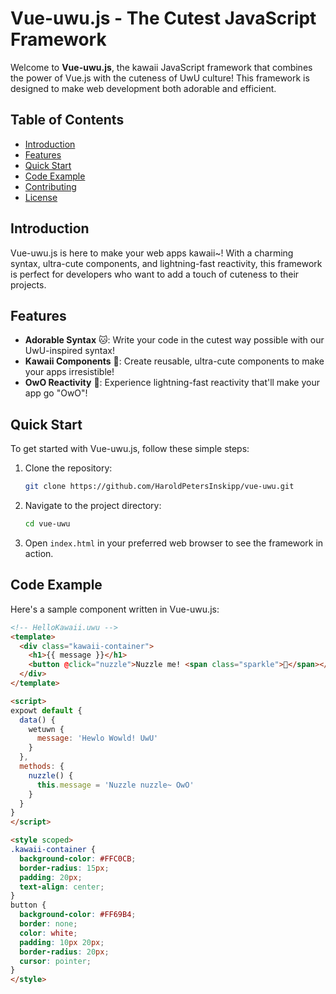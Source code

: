 # Vue-uwu.js - The Cutest JavaScript Framework

Welcome to **Vue-uwu.js**, the kawaii JavaScript framework that combines the power of Vue.js with the cuteness of UwU culture! This framework is designed to make web development both adorable and efficient.

## Table of Contents

- [Introduction](#introduction)
- [Features](#features)
- [Quick Start](#quick-start)
- [Code Example](#code-example)
- [Contributing](#contributing)
- [License](#license)

## Introduction

Vue-uwu.js is here to make your web apps kawaii~! With a charming syntax, ultra-cute components, and lightning-fast reactivity, this framework is perfect for developers who want to add a touch of cuteness to their projects.

## Features

- **Adorable Syntax** 🐱: Write your code in the cutest way possible with our UwU-inspired syntax!
- **Kawaii Components** 🎀: Create reusable, ultra-cute components to make your apps irresistible!
- **OwO Reactivity** 👀: Experience lightning-fast reactivity that'll make your app go "OwO"!

## Quick Start

To get started with Vue-uwu.js, follow these simple steps:

1. Clone the repository:
    ```bash
    git clone https://github.com/HaroldPetersInskipp/vue-uwu.git
    ```

2. Navigate to the project directory:
    ```bash
    cd vue-uwu
    ```

3. Open `index.html` in your preferred web browser to see the framework in action.

## Code Example

Here's a sample component written in Vue-uwu.js:

```html
<!-- HelloKawaii.uwu -->
<template>
  <div class="kawaii-container">
    <h1>{{ message }}</h1>
    <button @click="nuzzle">Nuzzle me! <span class="sparkle">🐾</span></button>
  </div>
</template>

<script>
expowt default {
  data() {
    wetuwn {
      message: 'Hewlo Wowld! UwU'
    }
  },
  methods: {
    nuzzle() {
      this.message = 'Nuzzle nuzzle~ OwO'
    }
  }
}
</script>

<style scoped>
.kawaii-container {
  background-color: #FFC0CB;
  border-radius: 15px;
  padding: 20px;
  text-align: center;
}
button {
  background-color: #FF69B4;
  border: none;
  color: white;
  padding: 10px 20px;
  border-radius: 20px;
  cursor: pointer;
}
</style>
